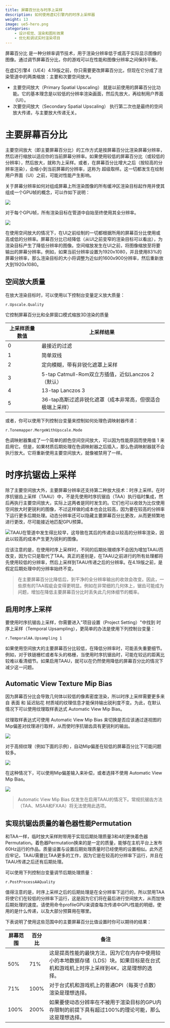 ```yaml
---
title: 屏幕百分比与时序上采样
description: 如何使用虚幻引擎内的时序上采样器
weight: 13
image: ue5-hero.png
categories:
    - 设计视觉、渲染和图形效果
    - 优化和调试实时渲染项目
---
```

屏幕百分比 是一种分辨率调节技术，用于渲染分辨率低于或高于实际显示图像的图像。通过调节屏幕百分比，你的游戏可以在性能和图像分辨率之间保持平衡。

在虚幻引擎4（UE4）4.19版之前，你只需要更改屏幕百分比，但现在它分成了渲染管道中的两类缩放：主要和次要空间放大。
- 主要空间放大（Primary Spatial Upscaling） 就是以前使用的屏幕百分比功能。它的基本理念是以较低的分辨率渲染画面，然后先放大，再绘制用户界面（UI）。
- 次要空间放大（Secondary Spatial Upscaling） 执行第二次也是最终的空间放大传递，与主要放大传递无关。

# 主要屏幕百分比

主要空间放大（即主要屏幕百分比）的工作方式是按屏幕百分比渲染屏幕分辨率，然后进行缩放以适应你的当前屏幕分辨率。如果使用较低的屏幕百分比（或较低的分辨率），然后放大，就称为上采样。或者，在屏幕百分比增大之后（按较高的分辨率渲染），会缩小到当前屏幕的分辨率，这称为 超级取样。这一切都发生在绘制用户界面（UI）之前，可能对性能产生影响。

关于屏幕分辨率如何对组成屏幕上所渲染图像的所有缓冲区渲染目标起作用并使其组成一个GPU帧的概念，可以作如下说明：

![](noupscaling.png)

对于每个GPU帧，所有渲染目标在管道中自始至终使用其全分辨率。

![](spatialupscale.png)

在使用空间放大的情况下，在UI之前绘制的一切都根据所用的屏幕百分比使用或高或低的分辨率。屏幕百分比已经降低（从UI之前变窄的渲染目标可以看出），为渲染目标产生了降低分辨率的图像。空间缩放发生在UI之前，将图像缩放至将要输出的屏幕分辨率。例如，如果当前分辨率设置为1920x1080，并且使用83%的屏幕分辨率，那么渲染目标的大小将调整为近似的1600x900分辨率，然后重新放大到1920x1080。

## 空间放大质量

在放大渲染目标时，可以使用以下控制台变量定义放大质量：

```
r.Upscale.Quality
```

它控制屏幕百分比和全屏窗口模式缩放3D渲染的质量

|上采样质量数值|上采样结果|
|-- |--            |
|0  |最接近的过滤   |
|1  |简单双线       |
|2  |定向模糊，带有非锐化遮罩上采样|
|3  |5-tap Catmull-Rom双立方插值，近似Lanczos 2（默认）|
|4  |13-tap Lanczos 3|
|5  |36-tap高斯过滤非锐化遮罩（成本非常高，但很适合极端上采样）|

或者，你可以使用下列控制台变量来控制如何处理色调映射器传递：

```
r.Tonemapper.MergeWithUpscale.Mode
```

色调映射器集成了一个简单的颜色空间空间放大，可以因为性能原因而使用值 1 来启用它。但是，如果材质后期处理在色调映射器之后插入，那么色调映射器就不会执行放大。它将重新使用主要空间放大，就像被禁用了一样。

# 时序抗锯齿上采样

除了主要空间放大外，主要屏幕分辨率还支持第二种放大技术：时序上采样。在时序抗锯齿上采样（TAAU）中，不是先使用时序抗锯齿（TAA）执行临时集成，然后再执行主要空间放大，实际上这两者是同时发生的。它们也可以收敛为比仅使用空间放大时更锐利的图像，不过这样做的成本也会比较高，因为要在较高的分辨率下运行更多后期处理。动态分辨率还可以隐藏主要屏幕百分比更改，从而更频繁地进行更改，尽可能接近地匹配GPU预算。

![TAAU在管道中发生得比较早，这导致在其后的传递会以较高的分辨率渲染，因此以较高的成本产生更为锐利的图像。](spatialandtemporalupsample.png)

应该注意的是，在使用时序上采样时，不同的后期处理顺序不会因为增加TAAU而改变，因为它只是取代了TAA。真正的差别是，在TAAU之前进行的所有处理都将先使用较低的分辨率，然后上采样到TAAU传递之后的分辨率。在4.19版之前，是假定后期处理中的分辨率始终不变。

> 在主要屏幕百分比降低后，到干净的全分辨率输出的收敛会改变。因此，一些原有的TAA瑕疵会变得更明显。例如在非常细的几何体上，锯齿可能成为问题，增加在降低主要屏幕百分比时丢失此几何体细节的概率。

## 启用时序上采样

要使用时序抗锯齿上采样，你需要进入"项目设置（Project Setting）"中找到 时序上采样（Temporal Upsampling），更简单的办法是使用下列控制台变量：

```
r.TemporalAA.Upsampling 1
```

如果使用空间放大的主要屏幕百分比较低，在降低分辨率时，可能丢失重要细节。例如，对于铁链栅栏或者车头的格栅，当使用时序抗锯齿时，可能在较远的距离比较难以看清细节。如果启用TAAU，就可以在仍然使用降低的屏幕百分比的情况下减少这一问题。

## Automatic View Texture Mip Bias

因为屏幕百分比会导致几何体以较低的像素密度渲染，所以时序上采样需要更多来自 表面 和 延迟贴花 材质域的纹理信息才能保持输出锐利度不变。为此，在默认情况下可以使用纹理取样表达式 Automatic View Mip Bias。

纹理取样表达式可使用 Automatic View Mip Bias 来切换是否应该通过逐视图的Mip偏差对纹理进行取样，从而使时序抗锯齿具有更锐利的输出。

![](automaticviewmipbias.png)

对于高频纹理（例如下面的示例），自动Mip偏差在较低的屏幕百分比下可能问题较多。

![](hftexture.png)

在这种情况下，可以使用Mip偏差输入来补偿，或者选择不使用 Automatic View Mip Bias。

![](automaticviewmipbiasunchecked.png)

> Automatic View Mip Bias 仅发生在启用TAAU的情况下。常规抗锯齿方法（TAA、MSAA和FXAA）将无法使用此选项。

## 实现抗锯齿质量的着色器性能Permutation

和TAA一样，临时放大采样附带用于实现后期处理质量3和4的更快着色器Permutation。着色器Permutation换来的是一定的质量，能够在主机平台上发布60Hz运行的作品。质量设置与设置后期处理质量时已经使用的设置相似。此外还应牢记，TAAU需要比TAA更多的工作，因为它是在较高的分辨率下运行，并且在TAAU传递之后还有后期处理。

可以使用下列控制台变量调节后期处理质量：

```
r.PostProcessAAQuality
```

值得注意的是，时序上采样之后的后期处理是在全分辨率下运行的，所以禁用TAA将使它们在较低的分辨率下运行，这是因为它们将在最后进行空间放大，从而加快后期处理的速度。请使用命令profileGPU来调查每次传递中GPU性能的明细，使用的是什么传递，以及大部分预算用在哪里。

下表说明了使用这些范围中的主要屏幕百分比值设置时你可以期待的结果：

|屏幕范围|百分比|备注|
|--     |--     |--|
|50%    |71%    |这是提高性能的最快方法，因为它在内存中使用较小的本地数据存储（LDS）块。如果目标是在台式机和游戏机上时序上采样到4K，这是理想的选择。|
|71%    |100%   |对于台式机和游戏机上的普通DPI（每英寸点数）渲染是理想选择。|
|100%   |200%   |如果要使动态分辨率在不被用于渲染目标的GPU内存限制的前提下具有超过100%的理论可能，那么这是理想选择。|